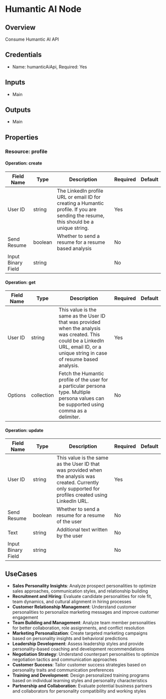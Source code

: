 # Humantic AI Node

## Overview

Consume Humantic AI API

## Credentials

- Name: humanticAiApi, Required: Yes

## Inputs

- Main

## Outputs

- Main

## Properties

### Resource: profile

#### Operation: create

| Field Name | Type | Description | Required | Default |
|---|---|---|---|---|
| User ID | string | The LinkedIn profile URL or email ID for creating a Humantic profile. If you are sending the resume, this should be a unique string. | Yes |  |
| Send Resume | boolean | Whether to send a resume for a resume based analysis | No |  |
| Input Binary Field | string |  | No |  |

#### Operation: get

| Field Name | Type | Description | Required | Default |
|---|---|---|---|---|
| User ID | string | This value is the same as the User ID that was provided when the analysis was created. This could be a LinkedIn URL, email ID, or a unique string in case of resume based analysis. | Yes |  |
| Options | collection | Fetch the Humantic profile of the user for a particular persona type. Multiple persona values can be supported using comma as a delimiter. | No |  |

#### Operation: update

| Field Name | Type | Description | Required | Default |
|---|---|---|---|---|
| User ID | string | This value is the same as the User ID that was provided when the analysis was created. Currently only supported for profiles created using LinkedIn URL. | Yes |  |
| Send Resume | boolean | Whether to send a resume for a resume of the user | No |  |
| Text | string | Additional text written by the user | No |  |
| Input Binary Field | string |  | No |  |

## UseCases

- **Sales Personality Insights**: Analyze prospect personalities to optimize sales approaches, communication styles, and relationship building
- **Recruitment and Hiring**: Evaluate candidate personalities for role fit, team dynamics, and cultural alignment in hiring processes
- **Customer Relationship Management**: Understand customer personalities to personalize marketing messages and improve customer engagement
- **Team Building and Management**: Analyze team member personalities for better collaboration, role assignments, and conflict resolution
- **Marketing Personalization**: Create targeted marketing campaigns based on personality insights and behavioral predictions
- **Leadership Development**: Assess leadership styles and provide personality-based coaching and development recommendations
- **Negotiation Strategy**: Understand counterpart personalities to optimize negotiation tactics and communication approaches
- **Customer Success**: Tailor customer success strategies based on personality traits and communication preferences
- **Training and Development**: Design personalized training programs based on individual learning styles and personality characteristics
- **Partnership and Collaboration**: Evaluate potential business partners and collaborators for personality compatibility and working styles

